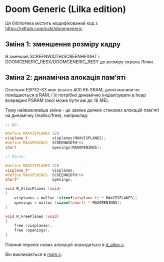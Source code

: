 # Doom Generic (Lilka edition)

Ця бібліотека містить модифікований код з <https://github.com/ozkl/doomgeneric>.

## Зміна 1: зменшення розміру кадру

Я зменшив SCREENWIDTH/SCREENHEIGHT і DOOMGENERIC_RESX/DOOMGENERIC_RESY до розміру екрана Лілки.

## Зміна 2: динамічна алокація пам'яті

Оскільки ESP32-S3 має всього 400 КБ SRAM, деякі масиви не поміщаються в RAM, і їх потрібно динамічно ініціалізувати в heap всередині PSRAM (якої може бути аж до 16 МБ).

Тому найважливіша зміна - це заміна деяких стекових алокацій пам'яті на динамічну (malloc/free), наприклад:

```cpp
// До:

#define MAXVISPLANES 128
visplane_t           visplanes[MAXVISPLANES];
#define MAXOPENINGS  SCREENWIDTH*64
short                openings[MAXOPENINGS];

// Після:

#define MAXVISPLANES 128
visplane_t*          visplanes;
#define MAXOPENINGS	 SCREENWIDTH*64
short*               openings;

void R_AllocPlanes (void)
{
    visplanes = malloc (sizeof(visplane_t) * MAXVISPLANES);
    openings = malloc (sizeof(short) * MAXOPENINGS);
}

void R_FreePlanes (void)
{
    free (visplanes);
    free (openings);
}
```

Повний перелік нових алокацій знаходиться в [d_alloc.c](./src/d_alloc.c).

Він викликається в [main.c](../../src/main.cpp).
